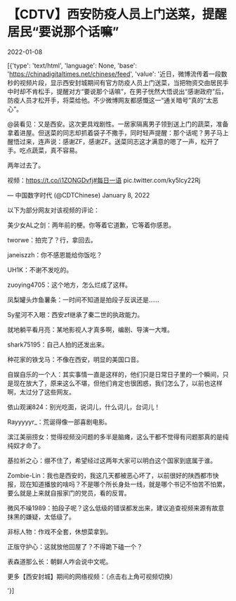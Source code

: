 # 【CDTV】西安防疫人员上门送菜，提醒居民“要说那个话嘛”

2022-01-08

[{'type': 'text/html', 'language': None, 'base': 'https://chinadigitaltimes.net/chinese/feed', 'value': '近日，微博流传着一段数秒的视频片段，显示西安封城期间有官方防疫人员上门送菜，当把物资交由居民手中时却不肯松手，提醒对方“要说那个话嘛”，在男子恍然大悟说出“感谢政府”后，防疫人员才松开手，将菜给他。不少微博网友都感慨这一“通关暗号”真的“太恶心”。



@装看见：又是西安。这次更具戏剧性。一居家隔离男子领到送上门的蔬菜，准备拿着进屋。但送菜的同志却抓着袋子不撒手，同时轻声提醒：那个话呢？男子马上醒悟过来，连声说：感谢ZF，感谢ZF。送菜同志这才满意的嗯了一声，松开了手。吃点蔬菜，真不容易。







两年过去了。

视频：https://t.co/i1ZONGDvfj#每日一语 pic.twitter.com/ky5lcy22Rj

&mdash; 中国数字时代 (@CDTChinese) January 8, 2022



以下为部分网友对该视频的评论：



美少女AL之剑：两年前的梗。你等着它道歉，它等着你感恩。

tworwe：拍完了？行，拿回去。

janeiszzh：你不感恩能给你饭吃？

UH1K：不谢不发吃的。

zuoying4705：这个地方，怎么烂成了这样。

凤梨罐头炸鱼薯条：一时间不知道是拍段子反讽还是&#8230;&#8230;

Sy星河不入眼：西安zf继承了秦二世的执政能力。

就地躺平看月亮：某地影视人才真多啊，编剧、导演一大堆。

shark75195：自己人拍的还发出来。

种花家的铁戈马：不像在西安，明显的美国口音。

自娱自乐的一个人：其实事情一直是这样的，他们只是日常日子里的一个瞬间，只是现在放大了，原来这么不堪，但他们肯定也很困惑，我们怎么了，以前也这样啊，太过分了这些网友。

依山观澜824：别光吃面，说词儿，什么词儿，台词儿！

Rayyyyyr_：荒诞得像一部喜剧电影。

滨江美丽捞女：觉得视频没问题的多半是脑瘫，这么干都不觉得有问题那真的是纯纯奴才命了。

基拉祈之心：绷不住了，希望经过这两年大家可以明白这个国家到底属于谁。

Zombie-Lin：我也是西安的，我这几天都被恶心坏了，以前很好的陕西都市快报，现在知道播放的啥吗？不是哪个所长身处一线，就是哪个书记不怕苦不怕累，要么就是上来就自报家门的党员，看的反胃。

微风不噪1989：拍段子呢？这么低级的错误都发出来，建议追查视频来源有故意抹黑的嫌疑，太低级了。

非标人物：作戏不全套，休想菜拿到。

正版守护心：这就放他回屋了？不得跪下磕一个？

表森道那么长：朝鲜人咋会说中文呢。



更多【西安封城】期间的网络视频：（点击右上角可视频切换）

'}]